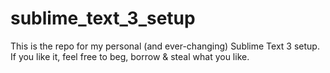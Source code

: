 # sublime_text_3_setup

This is the repo for my personal (and ever-changing) Sublime Text 3 setup.
If you like it, feel free to beg, borrow & steal what you like.